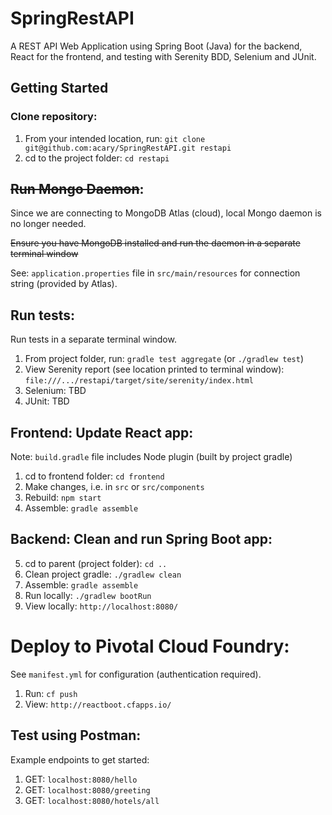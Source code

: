 # SpringRestAPI

A REST API Web Application using Spring Boot (Java) for the backend, React for the frontend, and testing with Serenity BDD, Selenium and JUnit.

## Getting Started

### Clone repository:
1. From your intended location, run: ```git clone git@github.com:acary/SpringRestAPI.git restapi```
2. cd to the project folder: ```cd restapi```

## ~~Run Mongo Daemon~~:
Since we are connecting to MongoDB Atlas (cloud), local Mongo daemon is no longer needed.

~~Ensure you have MongoDB installed and run the daemon in a separate terminal window~~

See: `application.properties` file in `src/main/resources` for connection string (provided by Atlas).

## Run tests:
Run tests in a separate terminal window.
1. From project folder, run: ```gradle test aggregate``` (or ```./gradlew test```)
2. View Serenity report (see location printed to terminal window): ```file:///.../restapi/target/site/serenity/index.html```
3. Selenium: TBD
4. JUnit: TBD

## Frontend: Update React app:
Note: `build.gradle` file includes Node plugin (built by project gradle)
1. cd to frontend folder:  ```cd frontend```
2. Make changes, i.e. in ```src``` or ```src/components```
3. Rebuild: ```npm start```
4. Assemble: ```gradle assemble```

## Backend: Clean and run Spring Boot app:
5. cd to parent (project folder): ```cd ..```
6. Clean project gradle: ```./gradlew clean```
7. Assemble: ```gradle assemble```
8. Run locally:  ```./gradlew bootRun```
9. View locally: ```http://localhost:8080/```

# Deploy to Pivotal Cloud Foundry:
See ```manifest.yml``` for configuration (authentication required).
1. Run: ```cf push``` 
2. View: ```http://reactboot.cfapps.io/```

## Test using Postman:
Example endpoints to get started:
1. GET: ```localhost:8080/hello```
2. GET: ```localhost:8080/greeting```
3. GET: ```localhost:8080/hotels/all```
